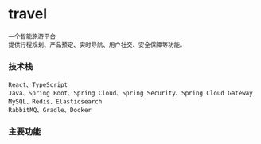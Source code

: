 # travel

```
一个智能旅游平台
提供行程规划、产品预定、实时导航、用户社交、安全保障等功能。
```

### 技术栈
```
React、TypeScript
Java、Spring Boot、Spring Cloud、Spring Security、Spring Cloud Gateway
MySQL、Redis、Elasticsearch
RabbitMQ、Gradle、Docker
```

### 主要功能
```

```